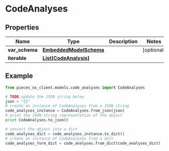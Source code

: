 # CodeAnalyses


## Properties

Name | Type | Description | Notes
------------ | ------------- | ------------- | -------------
**var_schema** | [**EmbeddedModelSchema**](EmbeddedModelSchema) |  | [optional] 
**iterable** | [**List[CodeAnalysis]**](CodeAnalysis) |  | 

## Example

```python
from pieces_os_client.models.code_analyses import CodeAnalyses

# TODO update the JSON string below
json = "{}"
# create an instance of CodeAnalyses from a JSON string
code_analyses_instance = CodeAnalyses.from_json(json)
# print the JSON string representation of the object
print CodeAnalyses.to_json()

# convert the object into a dict
code_analyses_dict = code_analyses_instance.to_dict()
# create an instance of CodeAnalyses from a dict
code_analyses_form_dict = code_analyses.from_dict(code_analyses_dict)
```



